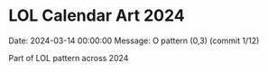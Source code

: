 # LOL Calendar Art 2024

Date: 2024-03-14 00:00:00
Message: O pattern (0,3) (commit 1/12)

Part of LOL pattern across 2024
